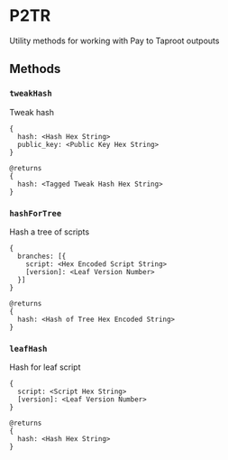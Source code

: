 # P2TR

Utility methods for working with Pay to Taproot outpouts

## Methods

### `tweakHash`

Tweak hash

    {
      hash: <Hash Hex String>
      public_key: <Public Key Hex String>
    }

    @returns
    {
      hash: <Tagged Tweak Hash Hex String>
    }

### `hashForTree`

Hash a tree of scripts

    {
      branches: [{
        script: <Hex Encoded Script String>
        [version]: <Leaf Version Number>
      }]
    }

    @returns
    {
      hash: <Hash of Tree Hex Encoded String>
    }

### `leafHash`

Hash for leaf script

    {
      script: <Script Hex String>
      [version]: <Leaf Version Number>
    }

    @returns
    {
      hash: <Hash Hex String>
    }
